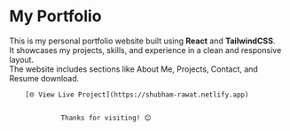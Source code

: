 
# My Portfolio 
 
              

This is my personal portfolio website built using **React** and **TailwindCSS**.  
It showcases my projects, skills, and experience in a clean and responsive layout.  
The website includes sections like About Me, Projects, Contact, and Resume download.  
   
        [🌐 View Live Project](https://shubham-rawat.netlify.app)


                 Thanks for visiting! 😊
